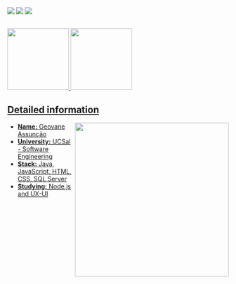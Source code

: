   <div>
<a href="https://www.linkedin.com/in/geovaneassuncao/" target="_blank"> <img src="https://img.shields.io/badge/LinkedIn-0077B5?style=for-the-badge&logo=linkedin&logoColor=white" /></a>
<a href="https://t.me/geovaneburi" target="_blank"> <img src="https://img.shields.io/badge/Telegram-2CA5E0?style=for-the-badge&logo=telegram&logoColor=white" /></a>
<a href="gburi.assuncao@gmail.com" target="_blank"> <img src="https://img.shields.io/badge/Gmail-D14836?style=for-the-badge&logo=gmail&logoColor=white" /></a>
  </div>

  ##
<!--
**uburi/uburi** is a ✨ _special_ ✨ repository because its `README.md` (this file) appears on your GitHub profile.
- 🔭 I’m currently working on ...
- 🌱 I’m currently learning ...
- 👯 I’m looking to collaborate on ...
- 🤔 I’m looking for help with ...
- 💬 Ask me about ...
- 📫 How to reach me: ...
- 😄 Pronouns: ...
- ⚡ Fun fact: ...
-->
<div>
  <a href="https://github.com/uburi">
<img height="140em" src="https://github-readme-stats.vercel.app/api?username=uburi&show_icons=true&theme=dark" />
<img height="140em" src="https://github-readme-stats.vercel.app/api/top-langs/?username=uburi&layout=compact&theme=dark" />
</div>
 <div> 
<h2>Detailed information </h2>  <img align="right" width="350" src="https://media1.giphy.com/media/12shQyP6KMXCZW/giphy.gif?cid=ecf05e47c1ji6ccnzjs0cnojjhw0xy3zse2uu3dsmnia7oz7&rid=giphy.gif&ct=g" />
  <ul>
    <li><strong>Name:</strong> Geovane Assunção</li>
    <li><strong>University:</strong> UCSal - Software Engineering</li>
    <li><strong>Stack:</strong> Java, JavaScript, HTML, CSS, SQL Server</li> 
    <li><strong>Studying:</strong> Node.js and UX-UI</li> 
   </ul>

  </div>
  
  ##
  


  
